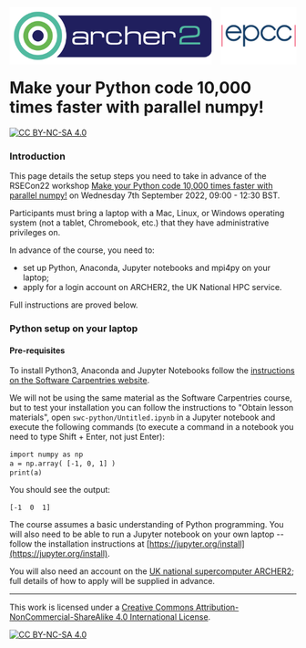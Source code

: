 <img src="./images/Archer2_logo.png" width="355" height="100"
align="left"> <img src="./images/epcc_logo.jpg" align="right"
width="133" height="100">

<br /><br /><br /><br /><br />

# Make your Python code 10,000 times faster with parallel numpy!

[![CC BY-NC-SA 4.0][cc-by-nc-sa-shield]][cc-by-nc-sa]

<h3>Introduction</h3>

This page details the setup steps you need to take in advance of the
RSECon22 workshop [Make your Python code 10,000 times faster with
parallel
numpy!](https://virtual.oxfordabstracts.com/#/event/3101/submission/103)
on Wednesday 7th September 2022, 09:00 - 12:30 BST.

Participants must bring a laptop with a Mac, Linux, or Windows
operating system (not a tablet, Chromebook, etc.) that they have
administrative privileges on.

In advance of the course, you need to:

  * set up Python, Anaconda, Jupyter notebooks and mpi4py on your laptop;
  * apply for a login account on ARCHER2, the UK National HPC service.

Full instructions are proved below.

<h3>Python setup on your laptop</h3>

<h4>Pre-requisites</h3>

To install Python3, Anaconda and Jupyter Notebooks follow the
[instructions on the Software Carpentries
website](https://swcarpentry.github.io/python-novice-inflammation/setup.html).

We will not be using the same material as the Software Carpentries
course, but to test your installation you can follow the instructions
to "Obtain lesson materials", open `swc-python/Untitled.ipynb` in a
Jupyter notebook and execute the following commands (to execute a command in a notebook you need to type Shift + Enter, not just Enter):
````
import numpy as np
a = np.array( [-1, 0, 1] )
print(a)
````
You should see the output:
````
[-1  0  1]
````


The course assumes a basic understanding of Python programming. You
will also need to be able to run a Jupyter notebook on your own laptop
-- follow the installation instructions at
[https://jupyter.org/install](https://jupyter.org/install).

You will also need an account on the [UK national supercomputer
ARCHER2](https://www.archer2.ac.uk/); full details of how to apply
will be supplied in advance.


---

This work is licensed under a
[Creative Commons Attribution-NonCommercial-ShareAlike 4.0 International License][cc-by-nc-sa].

[cc-by-nc-sa]: http://creativecommons.org/licenses/by-nc-sa/4.0/
[cc-by-nc-sa-image]: https://licensebuttons.net/l/by-nc-sa/4.0/88x31.png
[cc-by-nc-sa-shield]: https://img.shields.io/badge/License-CC%20BY--NC--SA%204.0-lightgrey.svg

[![CC BY-NC-SA 4.0][cc-by-nc-sa-image]][cc-by-nc-sa]


